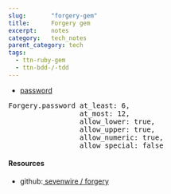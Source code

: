 ```yaml
---
slug:       "forgery-gem"
title:      Forgery gem
excerpt:    notes
category:   tech_notes
parent_category: tech
tags:
  - ttn-ruby-gem
  - ttn-bdd-/-tdd
---
```


- <a href="https://github.com/sevenwire/forgery/blob/master/lib/forgery/forgery/basic.rb">password</a>

<pre>Forgery.password at_least: 6, 
                 at_most: 12, 
                 allow_lower: true, 
                 allow_upper: true, 
                 allow_numeric: true, 
                 allow_special: false</pre>
 
#### Resources

- github:<a href="https://github.com/sevenwire/forgery"> sevenwire / forgery</a>

